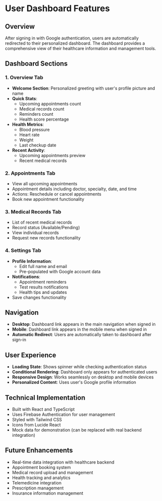 # User Dashboard Features

## Overview

After signing in with Google authentication, users are automatically redirected to their personalized dashboard. The dashboard provides a comprehensive view of their healthcare information and management tools.

## Dashboard Sections

### 1. Overview Tab
- **Welcome Section**: Personalized greeting with user's profile picture and name
- **Quick Stats**: 
  - Upcoming appointments count
  - Medical records count
  - Reminders count
  - Health score percentage
- **Health Metrics**: 
  - Blood pressure
  - Heart rate
  - Weight
  - Last checkup date
- **Recent Activity**: 
  - Upcoming appointments preview
  - Recent medical records

### 2. Appointments Tab
- View all upcoming appointments
- Appointment details including doctor, specialty, date, and time
- Actions: Reschedule or cancel appointments
- Book new appointment functionality

### 3. Medical Records Tab
- List of recent medical records
- Record status (Available/Pending)
- View individual records
- Request new records functionality

### 4. Settings Tab
- **Profile Information**: 
  - Edit full name and email
  - Pre-populated with Google account data
- **Notifications**: 
  - Appointment reminders
  - Test results notifications
  - Health tips and updates
- Save changes functionality

## Navigation

- **Desktop**: Dashboard link appears in the main navigation when signed in
- **Mobile**: Dashboard link appears in the mobile menu when signed in
- **Automatic Redirect**: Users are automatically taken to dashboard after sign-in

## User Experience

- **Loading State**: Shows spinner while checking authentication status
- **Conditional Rendering**: Dashboard only appears for authenticated users
- **Responsive Design**: Works seamlessly on desktop and mobile devices
- **Personalized Content**: Uses user's Google profile information

## Technical Implementation

- Built with React and TypeScript
- Uses Firebase Authentication for user management
- Styled with Tailwind CSS
- Icons from Lucide React
- Mock data for demonstration (can be replaced with real backend integration)

## Future Enhancements

- Real-time data integration with healthcare backend
- Appointment booking system
- Medical record upload and management
- Health tracking and analytics
- Telemedicine integration
- Prescription management
- Insurance information management 
